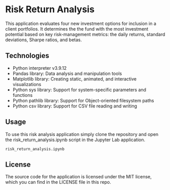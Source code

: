 # Risk Return Analysis

This application evaluates four new investment options for inclusion in a client portfolios. It determines the the fund with the most investment potential based on key risk-management metrics: the daily returns, standard deviations, Sharpe ratios, and betas.

## Technologies

* Python interpreter v3.9.12
* Pandas library: Data analysis and manipulation tools
* Matplotlib library: Creating static, animated, and interactive visualizations
* Python sys library: Support for system-specific parameters and functions
* Python pathlib library: Support for Object-oriented filesystem paths
* Python csv library: Support for CSV file reading and writing

## Usage
To use this risk analysis application simply clone the repository and open the risk_return_analysis.ipynb script in the Jupyter Lab application.

```risk_return_analysis.ipynb```

## License

The source code for the application is licensed under the MIT license, which you can find in the LICENSE file in this repo.
